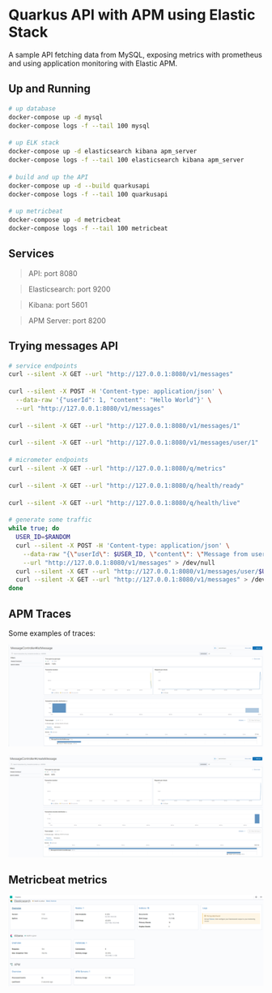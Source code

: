 # Quarkus API with APM using Elastic Stack

A sample API fetching data from MySQL, exposing metrics with prometheus and using application monitoring with Elastic APM.

## Up and Running

```bash
# up database
docker-compose up -d mysql
docker-compose logs -f --tail 100 mysql

# up ELK stack
docker-compose up -d elasticsearch kibana apm_server
docker-compose logs -f --tail 100 elasticsearch kibana apm_server

# build and up the API
docker-compose up -d --build quarkusapi
docker-compose logs -f --tail 100 quarkusapi

# up metricbeat
docker-compose up -d metricbeat
docker-compose logs -f --tail 100 metricbeat
```

## Services

> API: port 8080

> Elasticsearch: port 9200

> Kibana: port 5601

> APM Server: port 8200

## Trying messages API

```bash
# service endpoints
curl --silent -X GET --url "http://127.0.0.1:8080/v1/messages"

curl --silent -X POST -H 'Content-type: application/json' \
  --data-raw '{"userId": 1, "content": "Hello World"}' \
  --url "http://127.0.0.1:8080/v1/messages"

curl --silent -X GET --url "http://127.0.0.1:8080/v1/messages/1"

curl --silent -X GET --url "http://127.0.0.1:8080/v1/messages/user/1"

# micrometer endpoints
curl --silent -X GET --url "http://127.0.0.1:8080/q/metrics"

curl --silent -X GET --url "http://127.0.0.1:8080/q/health/ready"

curl --silent -X GET --url "http://127.0.0.1:8080/q/health/live"

# generate some traffic
while true; do
  USER_ID=$RANDOM
  curl --silent -X POST -H 'Content-type: application/json' \
    --data-raw "{\"userId\": $USER_ID, \"content\": \"Message from user - $USER_ID\"}" \
    --url "http://127.0.0.1:8080/v1/messages" > /dev/null
  curl --silent -X GET --url "http://127.0.0.1:8080/v1/messages/user/$USER_ID" > /dev/null
  curl --silent -X GET --url "http://127.0.0.1:8080/v1/messages" > /dev/null
done
```

## APM Traces

Some examples of traces:

![List message](./images/list-message-traces.png)

![Create message](./images/create-message-traces.png)

## Metricbeat metrics

![List message](./images/metricbeat-metrics.png)
